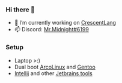 ### Hi there 👋
- 🔭 I’m currently working on [CrescentLang](https://github.com/camdenorrb/CrescentLang)
- 📫 Discord: [Mr.Midnight#6199](https://discord.com/users/170232582770917376)

### Setup
- Laptop >:)
- Dual boot [ArcoLinux](https://arcolinux.com/) and [Gentoo](https://www.gentoo.org/)
- [Intellij](https://www.jetbrains.com/idea/) and other [Jetbrains tools](https://www.jetbrains.com/)

<!--
**camdenorrb/camdenorrb** is a ✨ _special_ ✨ repository because its `README.md` (this file) appears on your GitHub profile.

Here are some ideas to get you started:
- 🔭 I’m currently working on ...
- 🌱 I’m currently learning ...
- 👯 I’m looking to collaborate on ...
- 🤔 I’m looking for help with ...
- 💬 Ask me about ...
- 📫 How to reach me: ...
- 😄 Pronouns: ...
- ⚡ Fun fact: ...
-->

